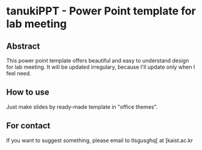 # tanukiPPT - Power Point template for lab meeting
## Abstract
This power point template offers beautiful and easy to understand design for lab meeting.
It will be updated irregulary, because I'll update only when I feel need.

## How to use
Just make slides by ready-made template in "office themes".

## For contact
If you want to suggest something, please email to tlsgusghq[ at ]kaist.ac.kr